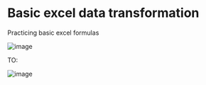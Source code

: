 # Basic excel data transformation
Practicing basic excel formulas

![image](https://github.com/user-attachments/assets/79c161f8-fbca-4b12-891a-6cc3ec98bf6d)

TO:

![image](https://github.com/user-attachments/assets/2054a47c-0495-438c-b975-5defcd2d5260)
